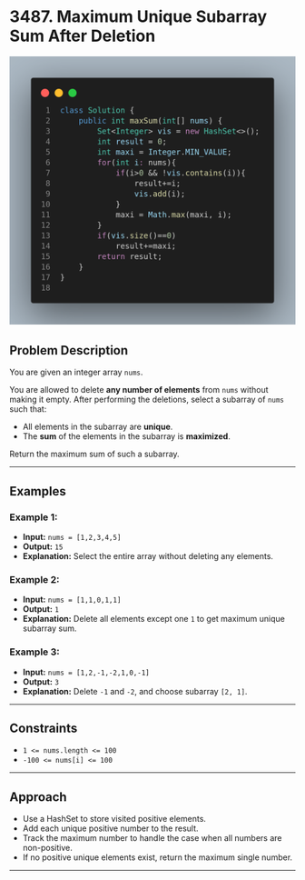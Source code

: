 
# 3487. Maximum Unique Subarray Sum After Deletion

![Code Implementation](image.png)

## Problem Description

You are given an integer array `nums`.

You are allowed to delete **any number of elements** from `nums` without making it empty. After performing the deletions, select a subarray of `nums` such that:

* All elements in the subarray are **unique**.
* The **sum** of the elements in the subarray is **maximized**.

Return the maximum sum of such a subarray.

---

## Examples

### Example 1:

* **Input:** `nums = [1,2,3,4,5]`
* **Output:** `15`
* **Explanation:** Select the entire array without deleting any elements.

### Example 2:

* **Input:** `nums = [1,1,0,1,1]`
* **Output:** `1`
* **Explanation:** Delete all elements except one `1` to get maximum unique subarray sum.

### Example 3:

* **Input:** `nums = [1,2,-1,-2,1,0,-1]`
* **Output:** `3`
* **Explanation:** Delete `-1` and `-2`, and choose subarray `[2, 1]`.

---

## Constraints

* `1 <= nums.length <= 100`
* `-100 <= nums[i] <= 100`

---

## Approach

* Use a HashSet to store visited positive elements.
* Add each unique positive number to the result.
* Track the maximum number to handle the case when all numbers are non-positive.
* If no positive unique elements exist, return the maximum single number.

---

